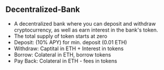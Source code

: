 ## Decentralized-Bank

- A decentralized bank where you can deposit and withdraw cryptocurrency, as well as earn interest in the bank's token.
- The total supply of token starts at zero
- Deposit: (10% APY) for min. deposit (0.01 ETH)
- Withdraw: Captital in ETH + Interest in tokens
- Borrow: Colateral in ETH, borrow tokens
- Pay Back: Colateral in ETH - fees in tokens
